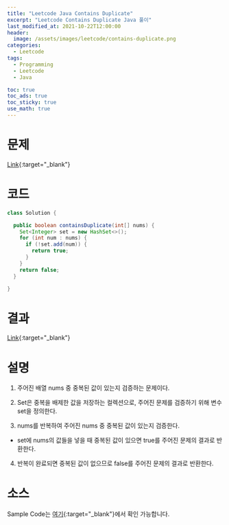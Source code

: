 ```yaml
---
title: "Leetcode Java Contains Duplicate"
excerpt: "Leetcode Contains Duplicate Java 풀이"
last_modified_at: 2021-10-22T12:00:00
header:
  image: /assets/images/leetcode/contains-duplicate.png
categories:
  - Leetcode
tags:
  - Programming
  - Leetcode
  - Java

toc: true
toc_ads: true
toc_sticky: true
use_math: true
---
```

# 문제
[Link](https://leetcode.com/problems/contains-duplicate/){:target="_blank"}

# 코드
```java
class Solution {

  public boolean containsDuplicate(int[] nums) {
    Set<Integer> set = new HashSet<>();
    for (int num : nums) {
      if (!set.add(num)) {
        return true;
      }
    }
    return false;
  }

}
```

# 결과
[Link](https://leetcode.com/submissions/detail/575188268/){:target="_blank"}

# 설명
1. 주어진 배열 nums 중 중복된 값이 있는지 검증하는 문제이다.

2. Set은 중복을 배제한 값을 저장하는 컬렉션으로, 주어진 문제를 검증하기 위해 변수 set을 정의한다.

3. nums를 반복하여 주어진 nums 중 중복된 값이 있는지 검증한다.
- set에 nums의 값들을 넣을 때 중복된 값이 있으면 true를 주어진 문제의 결과로 반환한다.

4. 반복이 완료되면 중복된 값이 없으므로 false를 주어진 문제의 결과로 반환한다.

# 소스
Sample Code는 [여기](https://github.com/GracefulSoul/leetcode/blob/master/src/main/java/gracefulsoul/problems/ContainsDuplicate.java){:target="_blank"}에서 확인 가능합니다.